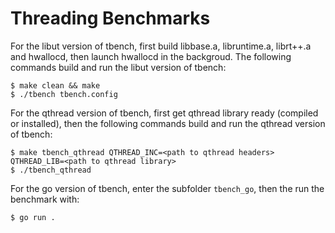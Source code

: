 # Threading Benchmarks

For the libut version of tbench, first build libbase.a, libruntime.a,
librt++.a and hwallocd, then launch hwallocd in the backgroud. The
following commands build and run the libut version of tbench:
~~~
$ make clean && make
$ ./tbench tbench.config
~~~

For the qthread version of tbench, first get qthread library ready
(compiled or installed), then the following commands build and run the
qthread version of tbench:
~~~
$ make tbench_qthread QTHREAD_INC=<path to qthread headers> QTHREAD_LIB=<path to qthread library>
$ ./tbench_qthread
~~~

For the go version of tbench, enter the subfolder `tbench_go`, then
the run the benchmark with:
~~~
$ go run .
~~~
